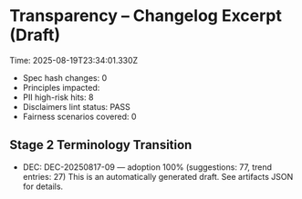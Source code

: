 # Transparency – Changelog Excerpt (Draft)

Time: 2025-08-19T23:34:01.330Z

- Spec hash changes: 0
- Principles impacted:
- PII high-risk hits: 8
- Disclaimers lint status: PASS
- Fairness scenarios covered: 0

## Stage 2 Terminology Transition

- DEC: DEC-20250817-09 — adoption 100% (suggestions: 77, trend entries: 27)
This is an automatically generated draft. See artifacts JSON for details.
